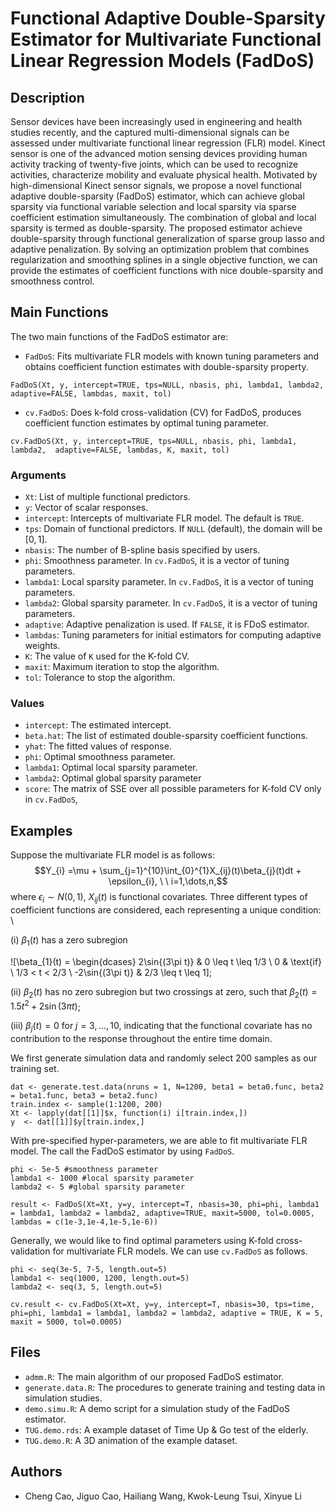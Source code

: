 # Functional Adaptive Double-Sparsity Estimator for Multivariate Functional Linear Regression Models (FadDoS)

## Description
Sensor devices have been increasingly used in engineering and health studies recently,
and the captured multi-dimensional signals can be assessed under multivariate functional
linear regression (FLR) model. Kinect sensor is one of the advanced motion sensing devices providing human activity tracking of twenty-five joints, which can be used to recognize activities,
characterize mobility and evaluate physical health. Motivated by high-dimensional Kinect
sensor signals, we propose a novel functional adaptive double-sparsity (FadDoS) estimator,
which can achieve global sparsity via functional variable selection and local sparsity via sparse
coefficient estimation simultaneously. The combination of global and local sparsity is termed as
double-sparsity. The proposed estimator achieve double-sparsity through functional generalization
of sparse group lasso and adaptive penalization. By solving an optimization problem that combines
regularization and smoothing splines in a single objective function, we can provide the estimates
of coefficient functions with nice double-sparsity and smoothness control.


## Main Functions
The two main functions of the FadDoS estimator are:

* `FadDoS`: Fits multivariate FLR models with known tuning parameters and obtains coefficient function estimates with double-sparsity property.

```
FadDoS(Xt, y, intercept=TRUE, tps=NULL, nbasis, phi, lambda1, lambda2, adaptive=FALSE, lambdas, maxit, tol)
```

* `cv.FadDoS`: Does k-fold cross-validation (CV) for FadDoS, produces coefficient function estimates by optimal tuning parameter. 

```
cv.FadDoS(Xt, y, intercept=TRUE, tps=NULL, nbasis, phi, lambda1, lambda2,  adaptive=FALSE, lambdas, K, maxit, tol)
```
### Arguments
* `Xt`: List of multiple functional predictors. 
* `y`: Vector of scalar responses. 
* `intercept`: Intercepts of multivariate FLR model. The default is `TRUE`.
* `tps`: Domain of functional predictors. If `NULL` (default), the domain will be $[0,1]$. 
* `nbasis`: The number of B-spline basis specified by users. 
* `phi`: Smoothness parameter. In `cv.FadDoS`, it is a vector of tuning parameters. 
* `lambda1`: Local sparsity parameter. In `cv.FadDoS`, it is a vector of tuning parameters. 
* `lambda2`: Global sparsity parameter. In `cv.FadDoS`, it is a vector of tuning parameters. 
* `adaptive`: Adaptive penalization is used. If `FALSE`, it is FDoS estimator. 
* `lambdas`: Tuning parameters for initial estimators for computing adaptive weights.
* `K`: The value of `K` used for the K-fold CV.
* `maxit`: Maximum iteration to stop the algorithm. 
* `tol`: Tolerance to stop the algorithm. 

### Values
* `intercept`: The estimated intercept. 
* `beta.hat`:  The list of estimated double-sparsity coefficient functions.
* `yhat`: The fitted values of response.
* `phi`: Optimal smoothness parameter. 
* `lambda1`: Optimal local sparsity parameter. 
* `lambda2`: Optimal global sparsity parameter
* `score`:  The matrix of SSE over all possible parameters for K-fold CV only in `cv.FadDoS`, 

## Examples

Suppose the multivariate FLR model is as follows:
$$Y_{i}  =\mu + \sum_{j=1}^{10}\int_{0}^{1}X_{ij}(t)\beta_{j}(t)dt + \epsilon_{i}, \ \ i=1,\dots,n,$$
 where $\epsilon_{i} \sim N(0,1)$, $X_{ij}(t)$ is functional covariates. Three different types of coefficient functions are considered, each representing a unique condition: \\

(i) $\beta_{1}(t)$ has a zero subregion

![\beta_{1}(t) =
        \begin{dcases}
        2\sin{(3\pi t)} & 0 \leq t \leq 1/3 \\
        0 & \text{if} \ 1/3 < t < 2/3 \\
        -2\sin{(3\pi t)} & 2/3 \leq t \leq 1];

(ii) $\beta_{2}(t)$ has no zero subregion but two crossings at zero, such that $\beta_{2}(t) = 1.5t^{2} + 2\sin{(3\pi t)}$; 

(iii) $\beta_{j}(t)=0$ for $j=3,\dots,10$, indicating that the functional covariate has no contribution to the response throughout the entire time domain. 

We first generate simulation data and randomly select 200 samples as our training set.
```
dat <- generate.test.data(nruns = 1, N=1200, beta1 = beta0.func, beta2 = beta1.func, beta3 = beta2.func)
train.index <- sample(1:1200, 200)
Xt <- lapply(dat[[1]]$x, function(i) i[train.index,])
y  <- dat[[1]]$y[train.index,] 
```


With pre-specified hyper-parameters, we are able to fit multivariate FLR model. The call the FadDoS estimator by using `FadDoS`.

```
phi <- 5e-5 #smoothness parameter
lambda1 <- 1000 #local sparsity parameter
lambda2 <- 5 #global sparsity parameter

result <- FadDoS(Xt=Xt, y=y, intercept=T, nbasis=30, phi=phi, lambda1 = lambda1, lambda2 = lambda2, adaptive=TRUE, maxit=5000, tol=0.0005, lambdas = c(1e-3,1e-4,1e-5,1e-6))
```
Generally, we would like to find optimal parameters using K-fold cross-validation for multivariate FLR models. We can use 	`cv.FadDoS` as follows. 

```
phi <- seq(3e-5, 7-5, length.out=5)
lambda1 <- seq(1000, 1200, length.out=5)
lambda2 <- seq(3, 5, length.out=5)

cv.result <- cv.FadDoS(Xt=Xt, y=y, intercept=T, nbasis=30, tps=time, phi=phi, lambda1 = lambda1, lambda2 = lambda2, adaptive = TRUE, K = 5, maxit = 5000, tol=0.0005)
```
## Files 
* `admm.R`: The main algorithm of our proposed FadDoS estimator. 
* `generate.data.R`: The procedures to generate training and testing data in simulation studies. 
* `demo.simu.R`: A demo script for a simulation study of the FadDoS estimator.
* `TUG.demo.rds`: A example dataset of Time Up \& Go test of the elderly. 
* `TUG.demo.R`:  A 3D animation of the example dataset. 

## Authors
* Cheng Cao, Jiguo Cao, Hailiang Wang, Kwok-Leung Tsui, Xinyue Li




